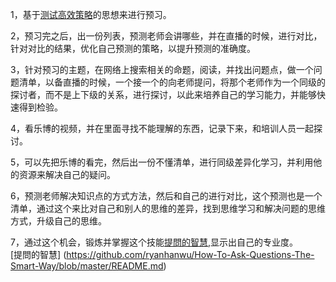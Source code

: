 1，基于[测试高效策略](https://github.com/booklibrary16/SafeguardWorld/blob/master/StrongAgain/Tool/Knife/%E6%B5%8B%E8%AF%95%E9%AB%98%E6%95%88%E7%AD%96%E7%95%A5.md)的思想来进行预习。    

2，预习完之后，出一份列表，预测老师会讲哪些，并在直播的时候，进行对比，针对对比的结果，优化自己预测的策略，以提升预测的准确度。     

3，针对预习的主题，在网络上搜索相关的命题，阅读，并找出问题点，做一个问题清单，以备直播的时候，一个接一个的向老师提问，将那个老师作为一个同级的探讨者，而不是上下级的关系，进行探讨，以此来培养自己的学习能力，并能够快速得到检验。

4，看乐博的视频，并在里面寻找不能理解的东西，记录下来，和培训人员一起探讨。    

5，可以先把乐博的看完，然后出一份不懂清单，进行同级差异化学习，并利用他的资源来解决自己的疑问。    

6，预测老师解决知识点的方式方法，然后和自己的进行对比，这个预测也是一个清单，通过这个来比对自己和别人的思维的差异，找到思维学习和解决问题的思维方式，升级自己的思维。

7，通过这个机会，锻炼并掌握这个技能[提問的智慧](https://github.com/ryanhanwu/How-To-Ask-Questions-The-Smart-Way/blob/master/README.md),显示出自己的专业度。         
[提問的智慧]           (https://github.com/ryanhanwu/How-To-Ask-Questions-The-Smart-Way/blob/master/README.md)
